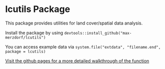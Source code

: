 # lcutils Package

This package provides utilities for land cover/spatial data analysis.  

Install the package by using `devtools::install_github("max-merzdorf/lcutils")`

You can access example data via `system.file("extdata", "filename.end", package = lcutils)`

[Visit the github pages for a more detailed walkthrough of the function](https://max-merzdorf.github.io/lcutils/)
